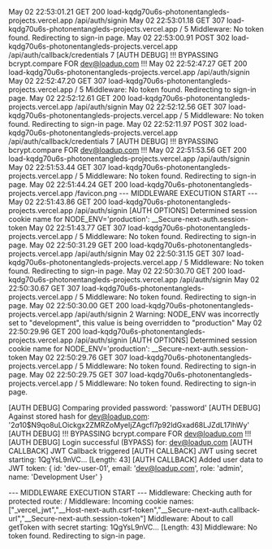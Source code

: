 
May 02 22:53:01.21
GET
200
load-kqdg70u6s-photonentangleds-projects.vercel.app
/api/auth/signin
May 02 22:53:01.18
GET
307
load-kqdg70u6s-photonentangleds-projects.vercel.app
/
5
Middleware: No token found. Redirecting to sign-in page.
May 02 22:53:00.91
POST
302
load-kqdg70u6s-photonentangleds-projects.vercel.app
/api/auth/callback/credentials
7
[AUTH DEBUG] !!! BYPASSING bcrypt.compare FOR dev@loadup.com !!!
May 02 22:52:47.27
GET
200
load-kqdg70u6s-photonentangleds-projects.vercel.app
/api/auth/signin
May 02 22:52:47.20
GET
307
load-kqdg70u6s-photonentangleds-projects.vercel.app
/
5
Middleware: No token found. Redirecting to sign-in page.
May 02 22:52:12.61
GET
200
load-kqdg70u6s-photonentangleds-projects.vercel.app
/api/auth/signin
May 02 22:52:12.56
GET
307
load-kqdg70u6s-photonentangleds-projects.vercel.app
/
5
Middleware: No token found. Redirecting to sign-in page.
May 02 22:52:11.97
POST
302
load-kqdg70u6s-photonentangleds-projects.vercel.app
/api/auth/callback/credentials
7
[AUTH DEBUG] !!! BYPASSING bcrypt.compare FOR dev@loadup.com !!!
May 02 22:51:53.56
GET
200
load-kqdg70u6s-photonentangleds-projects.vercel.app
/api/auth/signin
May 02 22:51:53.44
GET
307
load-kqdg70u6s-photonentangleds-projects.vercel.app
/
5
Middleware: No token found. Redirecting to sign-in page.
May 02 22:51:44.24
GET
200
load-kqdg70u6s-photonentangleds-projects.vercel.app
/favicon.png
--- MIDDLEWARE EXECUTION START ---
May 02 22:51:43.86
GET
200
load-kqdg70u6s-photonentangleds-projects.vercel.app
/api/auth/signin
[AUTH OPTIONS] Determined session cookie name for NODE_ENV='production': __Secure-next-auth.session-token
May 02 22:51:43.77
GET
307
load-kqdg70u6s-photonentangleds-projects.vercel.app
/
5
Middleware: No token found. Redirecting to sign-in page.
May 02 22:50:31.29
GET
200
load-kqdg70u6s-photonentangleds-projects.vercel.app
/api/auth/signin
May 02 22:50:31.15
GET
307
load-kqdg70u6s-photonentangleds-projects.vercel.app
/
5
Middleware: No token found. Redirecting to sign-in page.
May 02 22:50:30.70
GET
200
load-kqdg70u6s-photonentangleds-projects.vercel.app
/api/auth/signin
May 02 22:50:30.67
GET
307
load-kqdg70u6s-photonentangleds-projects.vercel.app
/
5
Middleware: No token found. Redirecting to sign-in page.
May 02 22:50:30.00
GET
200
load-kqdg70u6s-photonentangleds-projects.vercel.app
/api/auth/signin
2
Warning: NODE_ENV was incorrectly set to "development", this value is being overridden to "production"
May 02 22:50:29.96
GET
200
load-kqdg70u6s-photonentangleds-projects.vercel.app
/api/auth/signin
[AUTH OPTIONS] Determined session cookie name for NODE_ENV='production': __Secure-next-auth.session-token
May 02 22:50:29.76
GET
307
load-kqdg70u6s-photonentangleds-projects.vercel.app
/
5
Middleware: No token found. Redirecting to sign-in page.
May 02 22:50:29.75
GET
307
load-kqdg70u6s-photonentangleds-projects.vercel.app
/
5
Middleware: No token found. Redirecting to sign-in page.





[AUTH DEBUG] Comparing provided password: 'password'
[AUTH DEBUG] Against stored hash for dev@loadup.com: '$2a$10$N9qo8uLOickgx2ZMRZoMyeIjZAgcfl7p92ldGxad68LJZdL17lhWy'
[AUTH DEBUG] !!! BYPASSING bcrypt.compare FOR dev@loadup.com !!!
[AUTH DEBUG] Login successful (BYPASS) for: dev@loadup.com
[AUTH CALLBACK] JWT Callback triggered
[AUTH CALLBACK] JWT using secret starting: 1QgYsL9nVC... [Length: 43]
[AUTH CALLBACK] Added user data to JWT token: {
  id: 'dev-user-01',
  email: 'dev@loadup.com',
  role: 'admin',
  name: 'Development User'
}




--- MIDDLEWARE EXECUTION START ---
Middleware: Checking auth for protected route: /
Middleware: Incoming cookie names: ["_vercel_jwt","__Host-next-auth.csrf-token","__Secure-next-auth.callback-url","__Secure-next-auth.session-token"]
Middleware: About to call getToken with secret starting: 1QgYsL9nVC... [Length: 43]
Middleware: No token found. Redirecting to sign-in page.